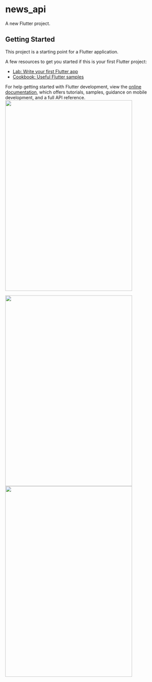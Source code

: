 # news_api

A new Flutter project.

## Getting Started

This project is a starting point for a Flutter application.

A few resources to get you started if this is your first Flutter project:

- [Lab: Write your first Flutter app](https://docs.flutter.dev/get-started/codelab)
- [Cookbook: Useful Flutter samples](https://docs.flutter.dev/cookbook)

For help getting started with Flutter development, view the
[online documentation](https://docs.flutter.dev/), which offers tutorials,
samples, guidance on mobile development, and a full API reference.
<img src="https://github.com/userdixit/news_api/assets/120080979/2aee5aa4-10c5-4756-90b9-5a32dfa20686" width="400" height="600">

<img src="https://github.com/userdixit/news_api/assets/120080979/bec58836-5db6-475e-9593-d54fffecde1b" width="400" height="600">


<img src="https://github.com/userdixit/news_api/assets/120080979/b6e54c9b-7813-4f93-a4e7-f97c53f1326a" width="400" height="600">

